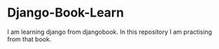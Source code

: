 # Django-Book-Learn
I am learning django from djangobook. In this repository I am practising from that book.
